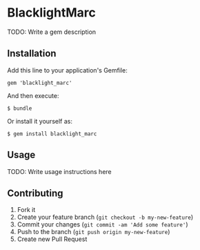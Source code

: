 # BlacklightMarc

TODO: Write a gem description

## Installation

Add this line to your application's Gemfile:

    gem 'blacklight_marc'

And then execute:

    $ bundle

Or install it yourself as:

    $ gem install blacklight_marc

## Usage

TODO: Write usage instructions here

## Contributing

1. Fork it
2. Create your feature branch (`git checkout -b my-new-feature`)
3. Commit your changes (`git commit -am 'Add some feature'`)
4. Push to the branch (`git push origin my-new-feature`)
5. Create new Pull Request
